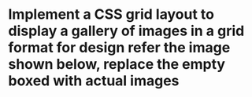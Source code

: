 # Implement a CSS grid layout to display a gallery of images in a grid format for design refer the image shown below, replace the empty boxed with actual images
